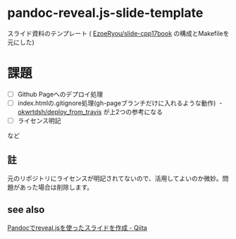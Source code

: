 # pandoc-reveal.js-slide-template
スライド資料のテンプレート ( [EzoeRyou/slide-cpp17book](https://github.com/EzoeRyou/slide-cpp17book) の構成とMakefileを元にした)

# 課題
- [ ] Github Pageへのデプロイ処理
- [ ] index.htmlの.gitignore処理(gh-pageブランチだけに入れるような動作)
  - [okwrtdsh/deploy_from_travis](https://github.com/okwrtdsh/deploy_from_travis) が上2つの参考になる
- [ ] ライセンス明記

など

## 註
元のリポジトリにライセンスが明記されてないので、活用してよいのか微妙。問題があった場合は削除します。

## see also
[Pandocでreveal\.jsを使ったスライドを作成 \- Qiita](https://qiita.com/sukakako/items/a78478f94e934c47b993)
